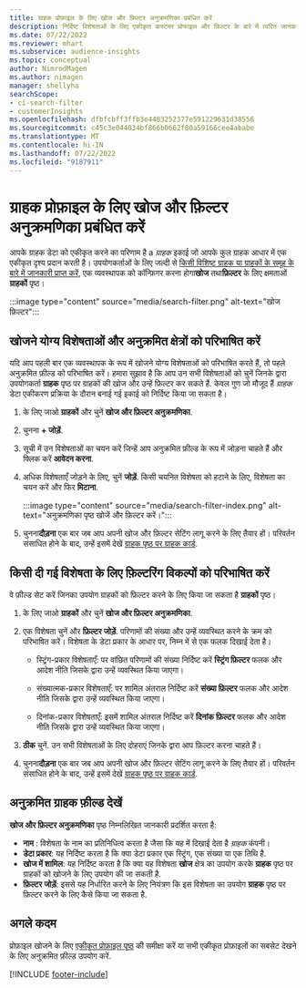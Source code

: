 ```yaml
---
title: ग्राहक प्रोफ़ाइल के लिए खोज और फ़िल्टर अनुक्रमणिका प्रबंधित करें
description: निर्दिष्ट विशेषताओं के लिए एकीकृत कस्टमर प्रोफाइल और फ़िल्टर के बारे में त्वरित जानकारी प्राप्त करें.
ms.date: 07/22/2022
ms.reviewer: mhart
ms.subservice: audience-insights
ms.topic: conceptual
author: NimrodMagen
ms.author: nimagen
manager: shellyha
searchScope:
- ci-search-filter
- customerInsights
ms.openlocfilehash: dfbfcbff3ffb3e4483252377e591229631d38556
ms.sourcegitcommit: c45c3e044034bf866b0662f80a59166cee4ababe
ms.translationtype: MT
ms.contentlocale: hi-IN
ms.lasthandoff: 07/22/2022
ms.locfileid: "9187911"
---
```

# <a name="manage-the-search--filter-index-for-customer-profiles"></a>ग्राहक प्रोफ़ाइल के लिए खोज और फ़िल्टर अनुक्रमणिका प्रबंधित करें

आपके ग्राहक डेटा को एकीकृत करने का परिणाम है a *ग्राहक* इकाई जो आपके कुल ग्राहक आधार में एक एकीकृत दृश्य प्रदान करती है। उपयोगकर्ताओं के लिए जल्दी से [किसी विशिष्ट ग्राहक या ग्राहकों के समूह के बारे में जानकारी प्राप्त करें](customer-profiles.md), एक व्यवस्थापक को कॉन्फ़िगर करना होगा**खोज** तथा**फ़िल्टर** के लिए क्षमताओं **ग्राहकों** पृष्ठ।

   :::image type="content" source="media/search-filter.png" alt-text="खोज फ़ि‍ल्‍टर":::

## <a name="define-searchable-attributes-and-indexed-fields"></a>खोजने योग्य विशेषताओं और अनुक्रमित क्षेत्रों को परिभाषित करें

यदि आप पहली बार एक व्यवस्थापक के रूप में खोजने योग्य विशेषताओं को परिभाषित करते हैं, तो पहले अनुक्रमित फ़ील्ड को परिभाषित करें। हमारा सुझाव है कि आप उन सभी विशेषताओं को चुनें जिनके द्वारा उपयोगकर्ता **ग्राहक** पृष्ठ पर ग्राहकों की खोज और उन्हें फ़िल्टर कर सकते हैं. केवल गुण जो मौजूद हैं *ग्राहक* डेटा एकीकरण प्रक्रिया के दौरान बनाई गई इकाई को निर्दिष्ट किया जा सकता है।

1. के लिए जाओ **ग्राहकों** और चुनें **खोज और फ़िल्टर अनुक्रमणिका**.

1. चुनना **+ जोड़ें**.

1. सूची में उन विशेषताओं का चयन करें जिन्हें आप अनुक्रमित फ़ील्ड के रूप में जोड़ना चाहते हैं और क्लिक करें **आवेदन करना**.

1. अधिक विशेषताएँ जोड़ने के लिए, चुनें **जोड़ें**. किसी चयनित विशेषता को हटाने के लिए, विशेषता का चयन करें और फिर **मिटाना**.

   :::image type="content" source="media/search-filter-index.png" alt-text="अनुक्रमणिका पृष्ठ खोजें और फ़िल्टर करें।":::

1. चुनना**दौड़ना** एक बार जब आप अपनी खोज और फ़िल्टर सेटिंग लागू करने के लिए तैयार हों। परिवर्तन संसाधित होने के बाद, उन्हें इसमें देखें [ग्राहक पृष्ठ पर ग्राहक कार्ड](customer-profiles.md).

## <a name="define-filtering-options-for-a-given-attribute"></a>किसी दी गई विशेषता के लिए फ़िल्टरिंग विकल्पों को परिभाषित करें

वे फ़ील्ड सेट करें जिनका उपयोग ग्राहकों को फ़िल्टर करने के लिए किया जा सकता है **ग्राहकों** पृष्ठ।

1. के लिए जाओ **ग्राहकों** और चुनें **खोज और फ़िल्टर अनुक्रमणिका**.

1. एक विशेषता चुनें और **फ़िल्टर जोड़ें**. परिणामों की संख्या और उन्हें व्यवस्थित करने के क्रम को परिभाषित करें। विशेषता के डेटा प्रकार के आधार पर, निम्न में से एक फलक दिखाई देता है।

   - स्ट्रिंग-प्रकार विशेषताएँ: पर वांछित परिणामों की संख्या निर्दिष्ट करें **स्ट्रिंग फ़िल्टर** फलक और आदेश नीति जिसके द्वारा उन्हें व्यवस्थित किया जाएगा।

   - संख्यात्मक-प्रकार विशेषताएँ: पर शामिल अंतराल निर्दिष्ट करें **संख्या फ़िल्टर** फलक और आदेश नीति जिसके द्वारा उन्हें व्यवस्थित किया जाएगा।

   - दिनांक-प्रकार विशेषताएँ: इसमें शामिल अंतराल निर्दिष्ट करें **दिनांक फ़िल्टर** फलक और आदेश नीति जिसके द्वारा उन्हें व्यवस्थित किया जाएगा।

1. **ठीक** चुनें. उन सभी विशेषताओं के लिए दोहराएं जिनके द्वारा आप फ़िल्टर करना चाहते हैं।

1. चुनना**दौड़ना** एक बार जब आप अपनी खोज और फ़िल्टर सेटिंग लागू करने के लिए तैयार हों। परिवर्तन संसाधित होने के बाद, उन्हें इसमें देखें [ग्राहक पृष्ठ पर ग्राहक कार्ड](customer-profiles.md).

## <a name="view-indexed-customer-fields"></a>अनुक्रमित ग्राहक फ़ील्ड देखें

**खोज और फ़िल्टर अनुक्रमणिका** पृष्ठ निम्नलिखित जानकारी प्रदर्शित करता है:

- **नाम** : विशेषता के नाम का प्रतिनिधित्व करता है जैसा कि यह में दिखाई देता है *ग्राहक* कंपनी।
- **डेटा प्रकार**: यह निर्दिष्ट करता है कि क्या डेटा प्रकार एक स्ट्रिंग, एक संख्या या एक तिथि है.
- **खोज में शामिल**: यह निर्दिष्ट करता है कि क्या यह विशेषता **खोज** क्षेत्र का उपयोग करके **ग्राहक** पृष्ठ पर ग्राहकों को खोजने के लिए उपयोग की जा सकती है.
- **फ़िल्टर जोड़ें**: इससे यह निर्धारित करने के लिए नियंत्रण कि इस विशेषता का उपयोग **ग्राहक** पृष्ठ पर फ़िल्टर करने के लिए कैसे किया जा सकता है.

## <a name="next-steps"></a>अगले कदम

प्रोफ़ाइल खोजने के लिए [एकीकृत प्रोफ़ाइल पृष्ठ](customer-profiles.md) की समीक्षा करें या सभी एकीकृत प्रोफ़ाइलों का सबसेट देखने के लिए अनुक्रमित फ़ील्ड उपयोग करें.

[!INCLUDE [footer-include](includes/footer-banner.md)]
